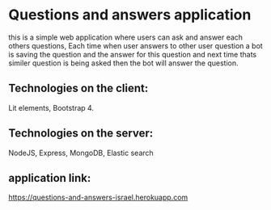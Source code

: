 # Questions and answers application

this is a simple web application where users can ask and answer each others questions,
Each time when user answers to other user question a bot is saving the question and the answer for this question and next time thats similer question is being asked then the bot will answer the question.

## Technologies on the client:

Lit elements, Bootstrap 4.

## Technologies on the server:

NodeJS, Express, MongoDB, Elastic search

## application link:

https://questions-and-answers-israel.herokuapp.com
